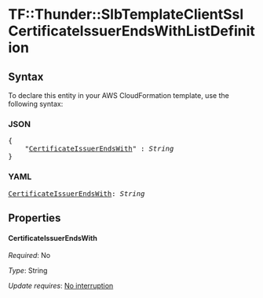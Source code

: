 # TF::Thunder::SlbTemplateClientSsl CertificateIssuerEndsWithListDefinition

## Syntax

To declare this entity in your AWS CloudFormation template, use the following syntax:

### JSON

<pre>
{
    "<a href="#certificateissuerendswith" title="CertificateIssuerEndsWith">CertificateIssuerEndsWith</a>" : <i>String</i>
}
</pre>

### YAML

<pre>
<a href="#certificateissuerendswith" title="CertificateIssuerEndsWith">CertificateIssuerEndsWith</a>: <i>String</i>
</pre>

## Properties

#### CertificateIssuerEndsWith

_Required_: No

_Type_: String

_Update requires_: [No interruption](https://docs.aws.amazon.com/AWSCloudFormation/latest/UserGuide/using-cfn-updating-stacks-update-behaviors.html#update-no-interrupt)

